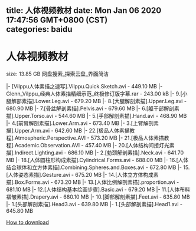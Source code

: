 
title: 人体视频教材
date: Mon Jan 06 2020 17:47:56 GMT+0800 (CST)    
categories: baidu
---

# 人体视频教材
size: 13.85 GB
 网盘搜索_探索云盘_界面简洁
 
|- [Vilppu人体素描之速写].Vilppu.Quick.Sketch.avi - 449.10 MB
|- Glenn_Vilppu_经典人体素描精细示范_终极修订版字幕.rar - 243.00 kB
|- 9.[小腿解部素描].Lower.Leg.avi - 679.20 MB
|- 8.[大腿解剖素描].Upper.Leg.avi - 680.90 MB
|- 7.[骨盆解剖素描].Pelvis.avi - 679.60 MB
|- 6.[躯干部解剖素描].Upper.Torso.avi - 544.60 MB
|- 5.[手部解剖素描].Hand.avi - 468.90 MB
|- 4.[前臂解剖素描].Lower.Arm.avi - 673.40 MB
|- 3.[上臂解剖素描].Upper.Arm.avi - 642.60 MB
|- 22.[极品人体素描教程].Atmospheric.Perspective.AVI - 573.20 MB
|- 21.[极品人体素描教程].Academic.Observation.AVI - 457.40 MB
|- 20.[人体结构间接灯光素描].Indirect.Lighting.avi - 686.10 MB
|- 2.[勃颈解剖素描].Neck.avi - 641.70 MB
|- 18.[人体圆柱形构成素描].Cylindrical.Forms.avi - 688.00 MB
|- 16.[人体结合球体和立方体素描].Combining.Spheres.and.Boxes.avi - 672.80 MB
|- 15.[人体姿态素描].Gesture.avi - 675.20 MB
|- 14.[人体立方体构成素描].Box.Forms.avi - 673.20 MB
|- 13.[人体比例解剖素描].proportion.avi - 681.10 MB
|- 12.[人体结构基本绘画步骤].Basic.avi - 679.20 MB
|- 11.[人体布料褶皱素描].Drapery.avi - 680.10 MB
|- 10.[脚部解剖素描].Feet.avi - 635.80 MB
|- 1.[头部解剖素描].Head3.avi - 639.80 MB
|- 1.[头部解剖素描].Head1.avi - 645.80 MB

[How to download](https://bpcam.bemobtrk.com/go/2ceec3aa-1ca2-46d6-b9ff-aaa5c184517c?jno=1529)
